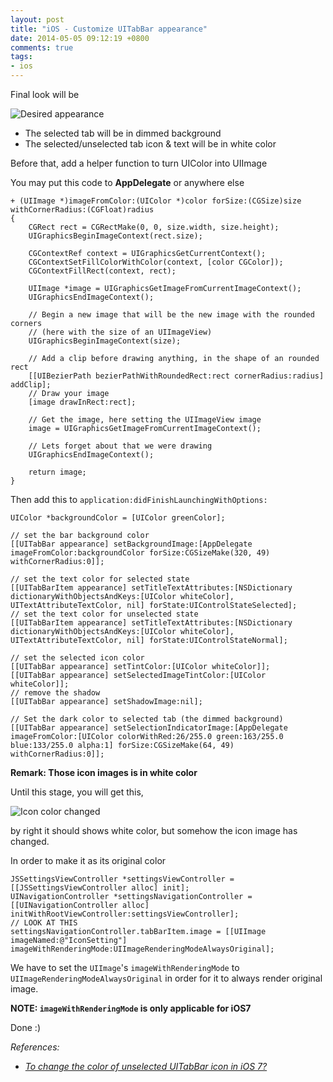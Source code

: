```yaml
---
layout: post
title: "iOS - Customize UITabBar appearance"
date: 2014-05-05 09:12:19 +0800
comments: true
tags: 
- ios
---
```


Final look will be

![Desired appearance](http://jslim89.github.com/images/posts/2014-05-05-ios-customize-uitabbar-appearance/tabbar-appearance-2.png)

- The selected tab will be in dimmed background
- The selected/unselected tab icon & text will be in white color

Before that, add a helper function to turn UIColor into UIImage

You may put this code to **AppDelegate** or anywhere else

```obj-c
+ (UIImage *)imageFromColor:(UIColor *)color forSize:(CGSize)size withCornerRadius:(CGFloat)radius
{
    CGRect rect = CGRectMake(0, 0, size.width, size.height);
    UIGraphicsBeginImageContext(rect.size);
    
    CGContextRef context = UIGraphicsGetCurrentContext();
    CGContextSetFillColorWithColor(context, [color CGColor]);
    CGContextFillRect(context, rect);
    
    UIImage *image = UIGraphicsGetImageFromCurrentImageContext();
    UIGraphicsEndImageContext();
    
    // Begin a new image that will be the new image with the rounded corners
    // (here with the size of an UIImageView)
    UIGraphicsBeginImageContext(size);
    
    // Add a clip before drawing anything, in the shape of an rounded rect
    [[UIBezierPath bezierPathWithRoundedRect:rect cornerRadius:radius] addClip];
    // Draw your image
    [image drawInRect:rect];
    
    // Get the image, here setting the UIImageView image
    image = UIGraphicsGetImageFromCurrentImageContext();
    
    // Lets forget about that we were drawing
    UIGraphicsEndImageContext();
    
    return image;
}
```

Then add this to `application:didFinishLaunchingWithOptions:`

```obj-c
UIColor *backgroundColor = [UIColor greenColor];

// set the bar background color
[[UITabBar appearance] setBackgroundImage:[AppDelegate imageFromColor:backgroundColor forSize:CGSizeMake(320, 49) withCornerRadius:0]];

// set the text color for selected state
[[UITabBarItem appearance] setTitleTextAttributes:[NSDictionary dictionaryWithObjectsAndKeys:[UIColor whiteColor], UITextAttributeTextColor, nil] forState:UIControlStateSelected];
// set the text color for unselected state
[[UITabBarItem appearance] setTitleTextAttributes:[NSDictionary dictionaryWithObjectsAndKeys:[UIColor whiteColor], UITextAttributeTextColor, nil] forState:UIControlStateNormal];

// set the selected icon color
[[UITabBar appearance] setTintColor:[UIColor whiteColor]];
[[UITabBar appearance] setSelectedImageTintColor:[UIColor whiteColor]];
// remove the shadow
[[UITabBar appearance] setShadowImage:nil];

// Set the dark color to selected tab (the dimmed background)
[[UITabBar appearance] setSelectionIndicatorImage:[AppDelegate imageFromColor:[UIColor colorWithRed:26/255.0 green:163/255.0 blue:133/255.0 alpha:1] forSize:CGSizeMake(64, 49) withCornerRadius:0]];
```

**Remark: Those icon images is in white color**

Until this stage, you will get this,

![Icon color changed](http://jslim89.github.com/images/posts/2014-05-05-ios-customize-uitabbar-appearance/tabbar-appearance-1.png)

by right it should shows white color, but somehow the icon image has changed.

In order to make it as its original color

```obj-c
JSSettingsViewController *settingsViewController = [[JSSettingsViewController alloc] init];
UINavigationController *settingsNavigationController = [[UINavigationController alloc] initWithRootViewController:settingsViewController];
// LOOK AT THIS
settingsNavigationController.tabBarItem.image = [[UIImage imageNamed:@"IconSetting"] imageWithRenderingMode:UIImageRenderingModeAlwaysOriginal];
```

We have to set the `UIImage`'s `imageWithRenderingMode` to `UIImageRenderingModeAlwaysOriginal` in order for it to always render original image.

**NOTE: `imageWithRenderingMode` is only applicable for iOS7**

Done :)

_References:_

* _[To change the color of unselected UITabBar icon in iOS 7?](https://stackoverflow.com/questions/21596515/to-change-the-color-of-unselected-uitabbar-icon-in-ios-7/21597313#21597313)_
